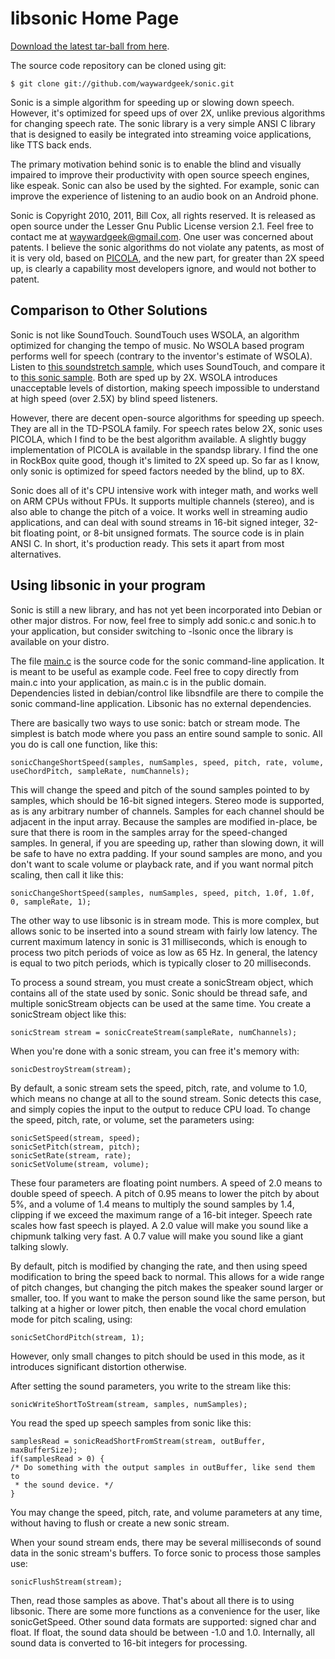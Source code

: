 # libsonic Home Page

[Download the latest tar-ball from here](download).

The source code repository can be cloned using git:

    $ git clone git://github.com/waywardgeek/sonic.git

Sonic is a simple algorithm for speeding up or slowing down speech.  However,
it's optimized for speed ups of over 2X, unlike previous algorithms for changing
speech rate.  The sonic library is a very simple ANSI C library that is designed
to easily be integrated into streaming voice applications, like TTS back ends.

The primary motivation behind sonic is to enable the blind and visually impaired
to improve their productivity with open source speech engines, like espeak.
Sonic can also be used by the sighted.  For example, sonic can improve the
experience of listening to an audio book on an Android phone.

Sonic is Copyright 2010, 2011, Bill Cox, all rights reserved.  It is released as
open source under the Lesser Gnu Public License version 2.1.  Feel free to contact
me at <waywardgeek@gmail.com>.  One user was concerned about patents.  I believe
the sonic algorithms do not violate any patents, as most of it is very old,
based on [PICOLA](http://keizai.yokkaichi-u.ac.jp/~ikeda/research/picola.html),
and the new part, for greater than 2X speed up, is clearly a capability most
developers ignore, and would not bother to patent.

## Comparison to Other Solutions

Sonic is not like SoundTouch.  SoundTouch uses WSOLA, an algorithm optimized for
changing the tempo of music.  No WSOLA based program performs well for speech
(contrary to the inventor's estimate of WSOLA).  Listen to [this soundstretch
sample](soundstretch.wav), which uses SoundTouch, and compare it to [this sonic
sample](sonic.wav).  Both are sped up by 2X.  WSOLA introduces unacceptable
levels of distortion, making speech impossible to understand at high speed (over
2.5X) by blind speed listeners.

However, there are decent open-source algorithms for speeding up speech.  They
are all in the TD-PSOLA family.  For speech rates below 2X, sonic uses PICOLA,
which I find to be the best algorithm available.  A slightly buggy
implementation of PICOLA is available in the spandsp library.  I find the one in
RockBox quite good, though it's limited to 2X speed up.  So far as I know, only
sonic is optimized for speed factors needed by the blind, up to 8X.

Sonic does all of it's CPU intensive work with integer math, and works well on
ARM CPUs without FPUs.  It supports multiple channels (stereo), and is also able
to change the pitch of a voice.  It works well in streaming audio applications,
and can deal with sound streams in 16-bit signed integer, 32-bit floating point,
or 8-bit unsigned formats.  The source code is in plain ANSI C.  In short, it's
production ready.  This sets it apart from most alternatives.

## Using libsonic in your program

Sonic is still a new library, and has not yet been incorporated into Debian or
other major distros.  For now, feel free to simply add sonic.c and
sonic.h to your application, but consider switching to -lsonic once the library
is available on your distro.

The file [main.c](main.c) is the source code for the sonic command-line application.  It
is meant to be useful as example code.  Feel free to copy directly from main.c
into your application, as main.c is in the public domain.  Dependencies listed
in debian/control like libsndfile are there to compile the sonic command-line
application.  Libsonic has no external dependencies.

There are basically two ways to use sonic: batch or stream mode.  The simplest
is batch mode where you pass an entire sound sample to sonic.  All you do is
call one function, like this:

    sonicChangeShortSpeed(samples, numSamples, speed, pitch, rate, volume, useChordPitch, sampleRate, numChannels);

This will change the speed and pitch of the sound samples pointed to by samples,
which should be 16-bit signed integers.  Stereo mode is supported, as
is any arbitrary number of channels.  Samples for each channel should be
adjacent in the input array.  Because the samples are modified in-place, be sure
that there is room in the samples array for the speed-changed samples.  In
general, if you are speeding up, rather than slowing down, it will be safe to
have no extra padding.  If your sound samples are mono, and you don't want to
scale volume or playback rate, and if you want normal pitch scaling, then call
it like this:

    sonicChangeShortSpeed(samples, numSamples, speed, pitch, 1.0f, 1.0f, 0, sampleRate, 1);

The other way to use libsonic is in stream mode.  This is more complex, but
allows sonic to be inserted into a sound stream with fairly low latency.  The
current maximum latency in sonic is 31 milliseconds, which is enough to process
two pitch periods of voice as low as 65 Hz.  In general, the latency is equal to
two pitch periods, which is typically closer to 20 milliseconds.

To process a sound stream, you must create a sonicStream object, which contains
all of the state used by sonic.  Sonic should be thread safe, and multiple
sonicStream objects can be used at the same time.  You create a sonicStream
object like this:

    sonicStream stream = sonicCreateStream(sampleRate, numChannels);

When you're done with a sonic stream, you can free it's memory with:

    sonicDestroyStream(stream);

By default, a sonic stream sets the speed, pitch, rate, and volume to 1.0, which means
no change at all to the sound stream.  Sonic detects this case, and simply
copies the input to the output to reduce CPU load.  To change the speed, pitch,
rate, or volume, set the parameters using:

    sonicSetSpeed(stream, speed);
    sonicSetPitch(stream, pitch);
    sonicSetRate(stream, rate);
    sonicSetVolume(stream, volume);

These four parameters are floating point numbers.  A speed of 2.0 means to
double speed of speech.  A pitch of 0.95 means to lower the pitch by about 5%,
and a volume of 1.4 means to multiply the sound samples by 1.4, clipping if we
exceed the maximum range of a 16-bit integer.  Speech rate scales how fast
speech is played.  A 2.0 value will make you sound like a chipmunk talking very
fast.  A 0.7 value will make you sound like a giant talking slowly.

By default, pitch is modified by changing the rate, and then using speed
modification to bring the speed back to normal.  This allows for a wide range of
pitch changes, but changing the pitch makes the speaker sound larger or smaller,
too.  If you want to make the person sound like the same person, but talking at
a higher or lower pitch, then enable the vocal chord emulation mode for pitch
scaling, using:

    sonicSetChordPitch(stream, 1);

However, only small changes to pitch should be used in this mode, as it
introduces significant distortion otherwise.

After setting the sound parameters, you write to the stream like this:

    sonicWriteShortToStream(stream, samples, numSamples);

You read the sped up speech samples from sonic like this:

    samplesRead = sonicReadShortFromStream(stream, outBuffer, maxBufferSize);
    if(samplesRead > 0) {
	/* Do something with the output samples in outBuffer, like send them to
	 * the sound device. */
    }

You may change the speed, pitch, rate, and volume parameters at any time, without
having to flush or create a new sonic stream.

When your sound stream ends, there may be several milliseconds of sound data in
the sonic stream's buffers.  To force sonic to process those samples use:

    sonicFlushStream(stream);

Then, read those samples as above.  That's about all there is to using libsonic.
There are some more functions as a convenience for the user, like
sonicGetSpeed.  Other sound data formats are supported: signed char and float.
If float, the sound data should be between -1.0 and 1.0.  Internally, all sound
data is converted to 16-bit integers for processing.

